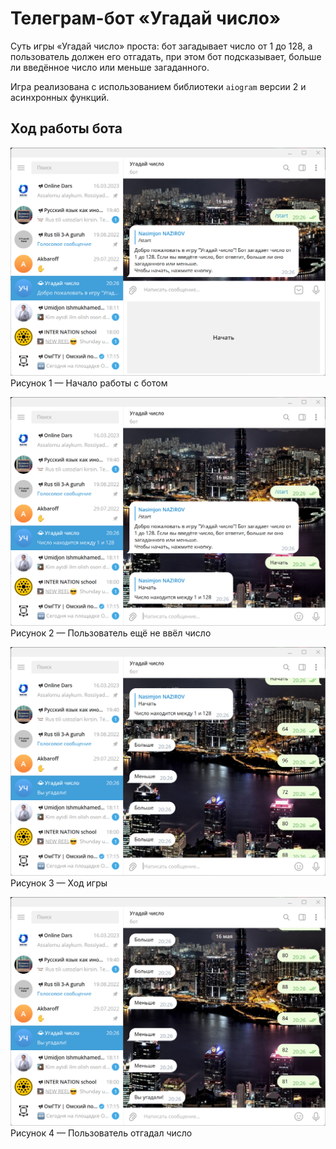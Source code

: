# Телеграм-бот &laquo;Угадай число&raquo;

Суть игры &laquo;Угадай число&raquo; проста: бот загадывает число от 1 до 128, а пользователь должен его отгадать, при этом бот 
подсказывает, больше ли введённое число или меньше загаданного.

Игра реализована с использованием библиотеки `aiogram` версии 2 и асинхронных функций.

## Ход работы бота

![](screenshots/01.png)
Рисунок 1 &mdash; Начало работы с ботом

![](screenshots/02.png)
Рисунок 2 &mdash; Пользователь ещё не ввёл число

![](screenshots/03.png)
Рисунок 3 &mdash; Ход игры

![](screenshots/04.png)
Рисунок 4 &mdash; Пользователь отгадал число